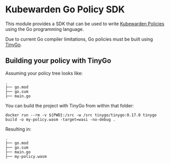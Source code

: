 # Kubewarden Go Policy SDK

This module provides a SDK that can be used to write [Kubewarden
Policies](https://github.com/kubewarden/) using the Go programming
language.

Due to current Go compiler limitations, Go policies must be built
using [TinyGo](https://github.com/tinygo-org/tinygo).

## Building your policy with TinyGo

Assuming your policy tree looks like:

```
.
├── go.mod
├── go.sum
├── main.go
```

You can build the project with TinyGo from within that folder:

```shell
docker run --rm -v ${PWD}:/src -w /src tinygo/tinygo:0.17.0 tinygo build -o my-policy.wasm -target=wasi -no-debug .
```

Resulting in:

```
.
├── go.mod
├── go.sum
├── main.go
├── my-policy.wasm
```
